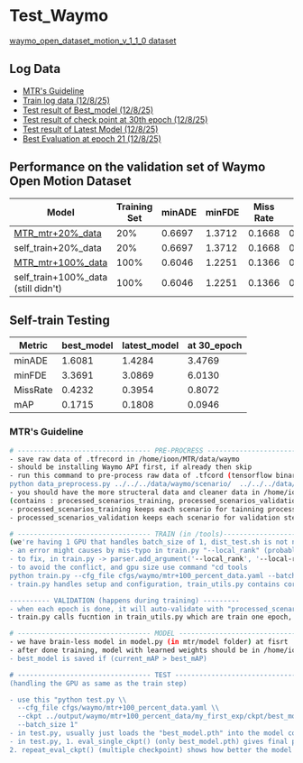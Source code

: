 # Test_Waymo

[waymo_open_dataset_motion_v_1_1_0 dataset](https://console.cloud.google.com/storage/browser/waymo_open_dataset_motion_v_1_1_0/uncompressed/scenario/validation;tab=objects?pageState=(%22StorageObjectListTable%22:(%22f%22:%22%5B%5D%22))&inv=1&invt=Ab5Rgw&prefix=&forceOnObjectsSortingFiltering=false)


## Log Data
- [MTR's Guideline](#MTR's-Guideline)
- [Train log data (12/8/25)](log_data\log_train_20250812-153151.txt)
- [Test result of Best_model (12/8/25)](log_data/log_eval_20250815-185212.txt)
- [Test result of check point at 30th epoch (12/8/25)](log_data\log_eval_20250815-190435.txt)
- [Test result of Latest Model (12/8/25)](log_data\log_eval_20250815-Latest_Model.txt)
- [Best Evaluation at epoch 21 (12/8/25)](log_data\best_eval_record.txt)


## Performance on the validation set of Waymo Open Motion Dataset
|  Model  |  Training Set | minADE | minFDE | Miss Rate | mAP |
|---------|----------------|--------|--------|--------|--------|
|[MTR_mtr+20%_data](model\original_from_mtr\mtr+20_percent_data.yaml) | 20%            | 0.6697 | 1.3712 | 0.1668 | 0.3437 |
|self_train+20%_data | 20%            | 0.6697 | 1.3712 | 0.1668 | 0.3437 |
|[MTR_mtr+100%_data](model\original_from_mtr\mtr+100_percent_data.yaml)| 100%           | 0.6046 | 1.2251 | 0.1366 | 0.4164 |
|self_train+100%_data (still didn't)| 100%           | 0.6046 | 1.2251 | 0.1366 | 0.4164 |


## Self-train Testing
| Metric | best_model | latest_model | at 30_epoch |
|--------|----------------|-------------------|------------------|
| minADE | 1.6081          | 1.4284            | 3.4769           |
| minFDE | 3.3691          | 3.0869            | 6.0130           |
| MissRate | 0.4232          | 0.3954            | 0.8072           |
| mAP    | 0.1715          | 0.1808            | 0.0946           |


### MTR's Guideline
```bash
# --------------------------------- PRE-PROCRESS ---------------------------------
- save raw data of .tfrecord in /home/ioon/MTR/data/waymo
- should be installing Waymo API first, if already then skip
- run this command to pre-process raw data of .tfcord (tensorflow binary format) into .pkl (more suitable file for python) "cd mtr/datasets/waymo
python data_preprocess.py ../../../data/waymo/scenario/  ../../../data/waymo"
- you should have the more structeral data and cleaner data in /home/ioon/MTR/data
(contains : processed_scenarios_training, processed_scenarios_validation, processed_scenarios_training_infos.pkl, processed_scenarios_val_infos.pkl)
- processed_scenarios_training keeps each scenario for tainning process
- processed_scenarios_validation keeps each scenario for validation step in each epoch of training process

# --------------------------------- TRAIN (in /tools)-----------------------------
(we're having 1 GPU that handles batch_size of 1, dist_test.sh is not needed, run straight from train.py)
- an error might causes by mis-typo in train.py "--local_rank" (probably should be "--local-rank")
- to fix, in train.py -> parser.add_argument('--local_rank', '--local-rank', type=int, default=None, help='local rank for distributed training')
- to avoid the conflict, and gpu size use command "cd tools
python train.py --cfg_file cfgs/waymo/mtr+100_percent_data.yaml --batch_size 1 --epochs 30 --extra_tag my_first_exp", this should start training the "processed_scenarios_training" folder
- train.py handles setup and configuration, train_utils.py contains core training loops.

---------- VALIDATION (happens during training) ---------
- when each epoch is done, it will auto-validate with "processed_scenarios_validation" folder just to monitor the progress if it's getting any better
- train.py calls fucntion in train_utils.py which are train one epoch, save checkpoint, run validation and save best model. DETAILED CODE IN "def train_model()" IN TRAIN_UTILS.PY

# --------------------------------- MODEL ----------------------------------------
- we have brain-less model in model.py (in mtr/model folder) at fisrt
- after done training, model with learned weights should be in /home/ioon/MTR/output/waymo/mtr+100_percent_data/my_first_exp/ckpt, focus on "best_model.pth" (the last epoch isn't always the smartest)
- best_model is saved if (current_mAP > best_mAP)

# --------------------------------- TEST ------------------------------------------
(handling the GPU as same as the train step)

- use this "python test.py \\
  --cfg_file cfgs/waymo/mtr+100_percent_data.yaml \\
  --ckpt ../output/waymo/mtr+100_percent_data/my_first_exp/ckpt/best_model.pth \\
  --batch_size 1"
- in test.py, usually just loads the "best_model.pth" into the model code but there are some other ways
- in test.py, 1. eval_single_ckpt() (only best_model.pth) gives final performance of how well of the trained model
2. repeat_eval_ckpt() (multiple checkpoint) shows how better the model gets over checkpoints (only do this if wanting to debug the way you train)
		  
```